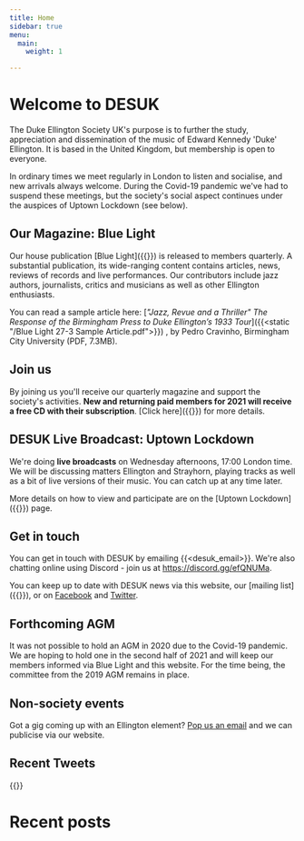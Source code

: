 ```yaml
---
title: Home
sidebar: true
menu:
  main:
    weight: 1

---
```

# Welcome to DESUK

The Duke Ellington Society UK's purpose is to further the study, appreciation
and dissemination of the music of Edward Kennedy 'Duke' Ellington. It is
based in the United Kingdom, but membership is open to everyone.

In ordinary times we meet regularly in London to listen and socialise, and
new arrivals always welcome. During the Covid-19 pandemic we've had to
suspend these meetings, but the society's social aspect continues under the
auspices of Uptown Lockdown (see below).

## Our Magazine: Blue Light

Our house publication [Blue Light]({{<relref blue_light>}}) is released
to members quarterly. A substantial publication, its wide-ranging content
contains articles, news, reviews of records and live performances. Our
contributors include jazz authors, journalists, critics and musicians as well
as other Ellington enthusiasts.

You can read a sample article here:
[*"Jazz, Revue and a Thriller" The Response of the Birmingham Press to Duke
Ellington’s 1933 Tour*]({{<static "/Blue Light 27-3 Sample Article.pdf">}})
, by Pedro Cravinho, Birmingham City University (PDF, 7.3MB).

## Join us

By joining us you'll receive our quarterly magazine and support the society's
activities. **New and returning paid members for 2021 will receive a free CD
with their subscription**.
[Click here]({{<relref join>}}) for more details.

## DESUK Live Broadcast: Uptown Lockdown

We're doing **live broadcasts** on Wednesday afternoons, 17:00 London time.
We will be discussing matters Ellington and Strayhorn, playing tracks as well
as a bit of live versions of their music. You can catch up at any time later.

More details on how to view and participate are on the [Uptown
Lockdown]({{<relref uptown_lockdown>}}) page.

## Get in touch

You can get in touch with DESUK by emailing {{<desuk_email>}}. We're also
chatting online using Discord - join us at https://discord.gg/efQNUMa.

You can keep up to date with DESUK news via this website, our [mailing
list]({{<relref mailing_list>}}), or on
[Facebook](https://facebook.com/dukesocuk) and
[Twitter](https://twitter.com/dukesocuk).

## Forthcoming AGM

It was not possible to hold an AGM in 2020 due to the Covid-19 pandemic. We
are hoping to hold one in the second half of 2021 and will keep our members
informed via Blue Light and this website. For the time being, the committee
from the 2019 AGM remains in place.

## Non-society events

Got a gig coming up with an Ellington element? <a
href="mailto:desuk@dukeellington.org.uk">Pop us an email</a> and we can
publicise via our website.

## Recent Tweets

{{<tweets tweet-limit="1">}}

# Recent posts
